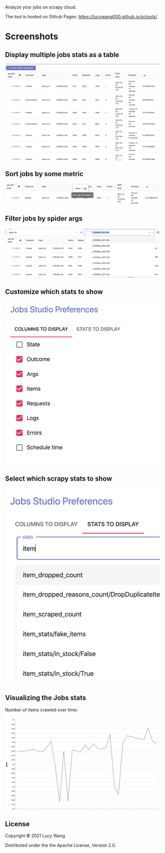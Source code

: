 Analyze your jobs on scrapy cloud.

The tool is hosted on Github Pages: https://lucywang000.github.io/sctools/

# Screenshots

## Display multiple jobs stats as a table

![Job Stats Table](screenshots/table.png)

## Sort jobs by some metric

![Sorting](screenshots/sort.png)

## Filter jobs by spider args

![Filtering](screenshots/filter.png)

## Customize which stats to show

![Customize](screenshots/customize.png)


## Select which scrapy stats to show

![Stats](screenshots/stats.png)


## Visualizing the Jobs stats

Number of items crawled over time:

![Crawled Items Chart](screenshots/chart.png)



## License

Copyright © 2021 Lucy Wang

Distributed under the the Apache License, Version 2.0.

